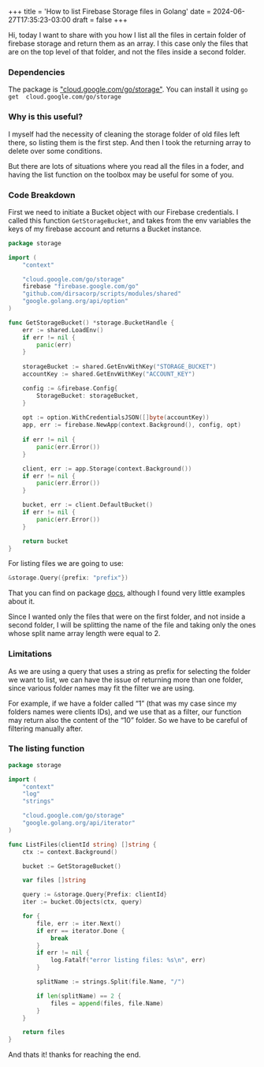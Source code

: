 +++
title = 'How to list Firebase Storage files in Golang'
date = 2024-06-27T17:35:23-03:00
draft = false
+++

Hi, today I want to share with you how I list all the files in certain folder of firebase storage and return them as an array. I this case only the files that are on the top level of that folder, and not the files inside a second folder.

### Dependencies

The package is ["cloud.google.com/go/storage"](https://pkg.go.dev/firebase.google.com/go/storage). You can install it using `go get  cloud.google.com/go/storage`

### Why is this useful?

I myself had the necessity of cleaning the storage folder of old files left there, so listing them is the first step. And then I took the returning array to delete over some conditions.

But there are lots of situations where you read all the files in a foder, and having the list function on the toolbox may be useful for some of you.

### Code Breakdown

First we need to initiate a Bucket object with our Firebase credentials. I called this function `GetStorageBucket`, and takes from the env variables the keys of my firebase account and returns a Bucket instance.

```go
package storage

import (
	"context"

	"cloud.google.com/go/storage"
	firebase "firebase.google.com/go"
	"github.com/dirsacorp/scripts/modules/shared"
	"google.golang.org/api/option"
)

func GetStorageBucket() *storage.BucketHandle {
	err := shared.LoadEnv()
	if err != nil {
		panic(err)
	}
	
	storageBucket := shared.GetEnvWithKey("STORAGE_BUCKET")
	accountKey := shared.GetEnvWithKey("ACCOUNT_KEY")

	config := &firebase.Config{
		StorageBucket: storageBucket,
	}
	
	opt := option.WithCredentialsJSON([]byte(accountKey))
	app, err := firebase.NewApp(context.Background(), config, opt)
	
	if err != nil {
		panic(err.Error())
	}

	client, err := app.Storage(context.Background())
	if err != nil {
		panic(err.Error())
	}

	bucket, err := client.DefaultBucket()
	if err != nil {
		panic(err.Error())
	}

	return bucket
}

```

For listing files we are going to use:

```go
&storage.Query({prefix: "prefix"})
```

That you can find on package [docs](https://pkg.go.dev/firebase.google.com/go/storage), although I found very little examples about it.

Since I wanted only the files that were on the first folder, and not inside a second folder, I will be splitting the name of the file and taking only the ones whose split name array length were equal to 2.

### Limitations

As we are using a query that uses a string as prefix for selecting the folder we want to list, we can have the issue of returning more than one folder, since various folder names may fit the filter we are using. 

For example, if we have a folder called “1” (that was my case since my folders names were clients IDs), and we use that as a filter, our function may return also the content of the “10” folder. So we have to be careful of filtering manually after.

### The listing function

```go
package storage

import (
	"context"
	"log"
	"strings"

	"cloud.google.com/go/storage"
	"google.golang.org/api/iterator"
)

func ListFiles(clientId string) []string {
	ctx := context.Background()

	bucket := GetStorageBucket()

	var files []string

	query := &storage.Query{Prefix: clientId}
	iter := bucket.Objects(ctx, query)

	for {
		file, err := iter.Next()
		if err == iterator.Done {
			break
		}
		if err != nil {
			log.Fatalf("error listing files: %s\n", err)
		}

		splitName := strings.Split(file.Name, "/")

		if len(splitName) == 2 {
			files = append(files, file.Name)
		}
	}

	return files
}

```

And thats it! thanks for reaching the end.